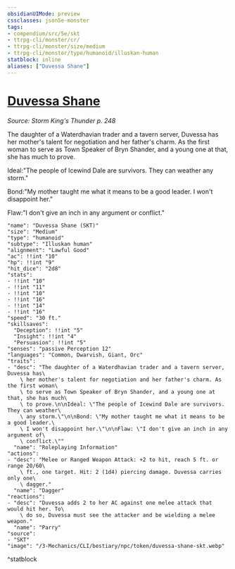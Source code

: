 ```yaml
---
obsidianUIMode: preview
cssclasses: json5e-monster
tags:
- compendium/src/5e/skt
- ttrpg-cli/monster/cr/
- ttrpg-cli/monster/size/medium
- ttrpg-cli/monster/type/humanoid/illuskan-human
statblock: inline
aliases: ["Duvessa Shane"]
---
```

# [Duvessa Shane](3-Mechanics\CLI\bestiary\npc/duvessa-shane-skt.md)
*Source: Storm King's Thunder p. 248*  

The daughter of a Waterdhavian trader and a tavern server, Duvessa has her mother's talent for negotiation and her father's charm. As the first woman to serve as Town Speaker of Bryn Shander, and a young one at that, she has much to prove.

Ideal:"The people of Icewind Dale are survivors. They can weather any storm."

Bond:"My mother taught me what it means to be a good leader. I won't disappoint her."

Flaw:"I don't give an inch in any argument or conflict."

```statblock
"name": "Duvessa Shane (SKT)"
"size": "Medium"
"type": "humanoid"
"subtype": "Illuskan human"
"alignment": "Lawful Good"
"ac": !!int "10"
"hp": !!int "9"
"hit_dice": "2d8"
"stats":
- !!int "10"
- !!int "11"
- !!int "10"
- !!int "16"
- !!int "14"
- !!int "16"
"speed": "30 ft."
"skillsaves":
  "Deception": !!int "5"
  "Insight": !!int "4"
  "Persuasion": !!int "5"
"senses": "passive Perception 12"
"languages": "Common, Dwarvish, Giant, Orc"
"traits":
- "desc": "The daughter of a Waterdhavian trader and a tavern server, Duvessa has\
    \ her mother's talent for negotiation and her father's charm. As the first woman\
    \ to serve as Town Speaker of Bryn Shander, and a young one at that, she has much\
    \ to prove.\n\nIdeal: \"The people of Icewind Dale are survivors. They can weather\
    \ any storm.\"\n\nBond: \"My mother taught me what it means to be a good leader.\
    \ I won't disappoint her.\"\n\nFlaw: \"I don't give an inch in any argument of\
    \ conflict.\""
  "name": "Roleplaying Information"
"actions":
- "desc": "Melee or Ranged Weapon Attack: +2 to hit, reach 5 ft. or range 20/60\
    \ ft., one target. Hit: 2 (1d4) piercing damage. Duvessa carries only one\
    \ dagger."
  "name": "Dagger"
"reactions":
- "desc": "Duvessa adds 2 to her AC against one melee attack that would hit her. To\
    \ do so, Duvessa must see the attacker and be wielding a melee weapon."
  "name": "Parry"
"source":
- "SKT"
"image": "/3-Mechanics/CLI/bestiary/npc/token/duvessa-shane-skt.webp"
```
^statblock
